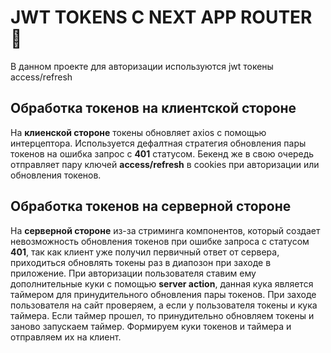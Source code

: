 # JWT TOKENS С NEXT APP ROUTER 🔑

В данном проекте для авторизации используются jwt токены access/refresh

## Обработка токенов на клиентской стороне

На **клиенской стороне** токены обновляет axios с помощью интерцептора. Используется дефалтная стратегия обновления пары токенов на ошибка запрос с **401** статусом. Бекенд же в свою очередь отправляет пару ключей **access/refresh** в cookies при авторизации или обновления токенов.

## Обработка токенов на серверной стороне

На **серверной стороне** из-за стриминга компонентов, который создает невозможность обновления токенов при ошибке запроса с статусом **401**, так как клиент уже получил первичный ответ от сервера, приходиться обновлять токены раз в диапозон при заходе в приложение. При авторизации пользователя ставим ему дополнительные куки с помощью **server action**, данная кука является таймером для принудительного обновления пары токенов. При заходе пользователя на сайт проверяем, а если у пользователя токены и кука таймера. Если таймер прошел, то принудительно обновляем токены и заново запускаем таймер. Формируем куки токенов и таймера и отправляем их на клиент.
